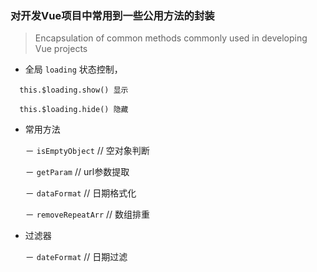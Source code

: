 ### 对开发Vue项目中常用到一些公用方法的封装

>Encapsulation of common methods commonly used in developing Vue projects

* 全局 `loading` 状态控制，
 
```
  this.$loading.show() 显示
  
  this.$loading.hide() 隐藏
```

* 常用方法
  
  － `isEmptyObject`     // 空对象判断
  
  － `getParam`          // url参数提取
  
  － `dataFormat`        // 日期格式化
  
  － `removeRepeatArr`   // 数组排重
  
* 过滤器
 
  － `dateFormat`         // 日期过滤 
